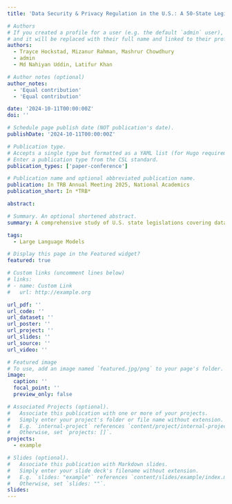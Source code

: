 ```yaml
---
title: 'Data Security & Privacy Regulation in the U.S.: A 50-State Legislative Survey'

# Authors
# If you created a profile for a user (e.g. the default `admin` user), write the username (folder name) here
# and it will be replaced with their full name and linked to their profile.
authors:
  - Trayce Hockstad, Mizanur Rahman, Mashrur Chowdhury
  - admin
  - Md Nahiyan Uddin, Latifur Khan

# Author notes (optional)
author_notes:
  - 'Equal contribution'
  - 'Equal contribution'

date: '2024-10-11T00:00:00Z'
doi: ''

# Schedule page publish date (NOT publication's date).
publishDate: '2024-10-11T00:00:00Z'

# Publication type.
# Accepts a single type but formatted as a YAML list (for Hugo requirements).
# Enter a publication type from the CSL standard.
publication_types: ['paper-conference']

# Publication name and optional abbreviated publication name.
publication: In TRB Annual Meeting 2025, National Academics
publication_short: In *TRB*

abstract:

# Summary. An optional shortened abstract.
summary: A comprehensive study of U.S. state legislations covering data security and privacy issues in the domain of autonomous transportation systems

tags:
  - Large Language Models

# Display this page in the Featured widget?
featured: true

# Custom links (uncomment lines below)
# links:
# - name: Custom Link
#   url: http://example.org

url_pdf: ''
url_code: ''
url_dataset: ''
url_poster: ''
url_project: ''
url_slides: ''
url_source: ''
url_video: ''

# Featured image
# To use, add an image named `featured.jpg/png` to your page's folder.
image:
  caption: ''
  focal_point: ''
  preview_only: false

# Associated Projects (optional).
#   Associate this publication with one or more of your projects.
#   Simply enter your project's folder or file name without extension.
#   E.g. `internal-project` references `content/project/internal-project/index.md`.
#   Otherwise, set `projects: []`.
projects:
  - example

# Slides (optional).
#   Associate this publication with Markdown slides.
#   Simply enter your slide deck's filename without extension.
#   E.g. `slides: "example"` references `content/slides/example/index.md`.
#   Otherwise, set `slides: ""`.
slides:
---
```

<!--
# {{% callout note %}}
# Click the _Cite_ button above to demo the feature to enable visitors to import publication metadata into their reference # management software.
# {{% /callout %}}

# {{% callout note %}}
C# reate your slides in Markdown - click the _Slides_ button to check out the example.
# {{% /callout %}}

# Add the publication's **full text** or **supplementary notes** here. You can use rich formatting such as including
# [code, math, and images](https://docs.hugoblox.com/content/writing-markdown-latex/).

# conference-paper.pdf
# cite.bib
# featured.jpg
# all these files should be under the folder conference-paper, for these resources to be reflected in the website
-->